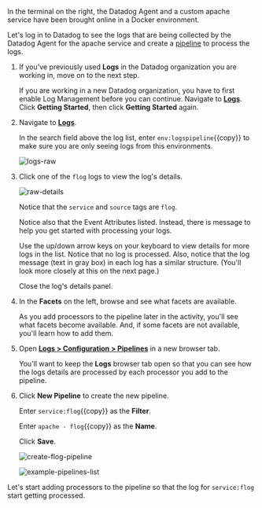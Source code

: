 In the terminal on the right, the Datadog Agent and a custom apache service have been brought online in a Docker environment. 

Let's log in to Datadog to see the logs that are being collected by the Datadog Agent for the apache service and create a <a href="https://docs.datadoghq.com/logs/processing/pipelines/" target="_blank">pipeline</a> to process the logs.

1. If you've previously used **Logs** in the Datadog organization you are working in, move on to the next step. 

    If you are working in a new Datadog organization, you have to first enable Log Management before you can continue. Navigate to <a href="https://app.datadoghq.com/logs" target="_datadog">**Logs**</a>. Click **Getting Started**, then click **Getting Started** again.

2. Navigate to <a href="https://app.datadoghq.com/logs" target="_datadog">**Logs**</a>.

    In the search field above the log list, enter `env:logspipeline`{{copy}} to make sure you are only seeing logs from this environments. 

    ![logs-raw](logspipeline/assets/logs-raw.png)

3. Click one of the `flog` logs to view the log's details.

    ![raw-details](logspipeline/assets/raw-details.png)

    Notice that the `service` and `source` tags are `flog`. 

    Notice also that the Event Attributes listed. Instead, there is message to help you get started with processing your logs.

    Use the up/down arrow keys on your keyboard to view details for more logs in the list. Notice that no log is processed. Also, notice that the log message (text in gray box) in each log has a similar structure. (You'll look more closely at this on the next page.)
    
    Close the log's details panel.

4. In the **Facets** on the left, browse and see what facets are available. 

    As you add processors to the pipeline later in the activity, you'll see what facets become available. And, if some facets are not available, you'll learn how to add them. 

5. Open <a href="https://app.datadoghq.com/logs/pipelines" target="_blank">**Logs > Configuration > Pipelines**</a> in a new browser tab.

    You'll want to keep the **Logs** browser tab open so that you can see how the logs details are processed by each processor you add to the pipeline.

6. Click **New Pipeline** to create the new pipeline.

    Enter `service:flog`{{copy}} as the **Filter**.

    Enter `apache - flog`{{copy}} as the **Name**.

    Click **Save**.

    ![create-flog-pipeline](logspipeline/assets/create-flog-pipeline.png)

    ![example-pipelines-list](logspipeline/assets/example-pipelines-list.png)

Let's start adding processors to the pipeline so that the log for `service:flog` start getting processed.